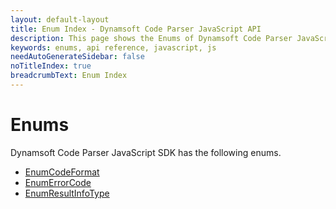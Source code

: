 ```yaml
---
layout: default-layout
title: Enum Index - Dynamsoft Code Parser JavaScript API
description: This page shows the Enums of Dynamsoft Code Parser JavaScript SDK.
keywords: enums, api reference, javascript, js
needAutoGenerateSidebar: false
noTitleIndex: true
breadcrumbText: Enum Index
---
```


# Enums

Dynamsoft Code Parser JavaScript SDK has the following enums.

* [EnumCodeFormat](enumcodeformat.md)
* [EnumErrorCode](enumerrorcode.md)
* [EnumResultInfoType](enumresultinfotype.md)
